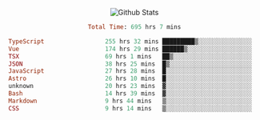 <!DOCTYPE html>
<body>
<div align="center">
  
  ![Github Stats](https://github-readme-stats.vercel.app/api?username=verycrunchy&show_icons=true&theme=radical)

<!--START_SECTION:waka-->

```ruby
Total Time: 695 hrs 7 mins

TypeScript                 255 hrs 32 mins █████████▒░░░░░░░░░░░░░░░   36.77 %
Vue                        174 hrs 29 mins ██████▒░░░░░░░░░░░░░░░░░░   25.11 %
TSX                        69 hrs 1 mins   ██▒░░░░░░░░░░░░░░░░░░░░░░   09.93 %
JSON                       38 hrs 25 mins  █▒░░░░░░░░░░░░░░░░░░░░░░░   05.53 %
JavaScript                 27 hrs 28 mins  █░░░░░░░░░░░░░░░░░░░░░░░░   03.95 %
Astro                      26 hrs 10 mins  █░░░░░░░░░░░░░░░░░░░░░░░░   03.76 %
unknown                    20 hrs 23 mins  ▓░░░░░░░░░░░░░░░░░░░░░░░░   02.93 %
Bash                       14 hrs 39 mins  ▓░░░░░░░░░░░░░░░░░░░░░░░░   02.11 %
Markdown                   9 hrs 44 mins   ▒░░░░░░░░░░░░░░░░░░░░░░░░   01.40 %
CSS                        9 hrs 14 mins   ▒░░░░░░░░░░░░░░░░░░░░░░░░   01.33 %
```

<!--END_SECTION:waka-->
</div>
</body>
</html>

